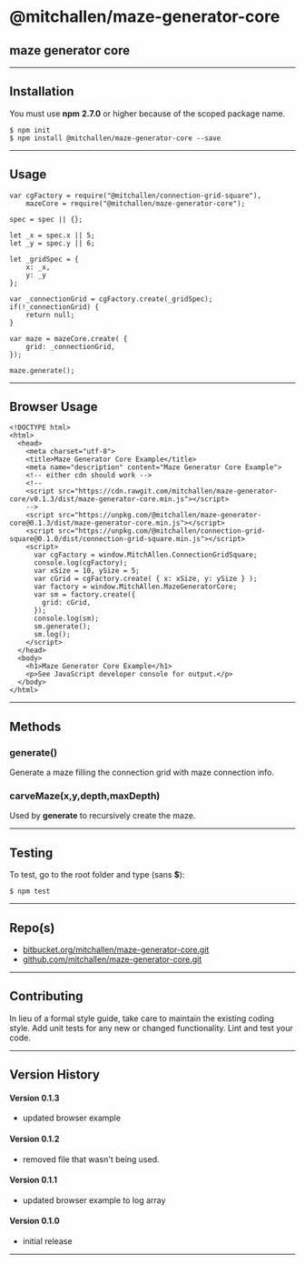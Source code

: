 
@mitchallen/maze-generator-core
==
maze generator core
--
* * *
## Installation

You must use __npm__ __2.7.0__ or higher because of the scoped package name.

    $ npm init
    $ npm install @mitchallen/maze-generator-core --save
  
* * *

## Usage

	var cgFactory = require("@mitchallen/connection-grid-square"),
        mazeCore = require("@mitchallen/maze-generator-core");
    
    spec = spec || {};

    let _x = spec.x || 5;
    let _y = spec.y || 6;

    let _gridSpec = {
        x: _x,
        y: _y
    };

    var _connectionGrid = cgFactory.create(_gridSpec);
    if(!_connectionGrid) {
        return null;
    }

    var maze = mazeCore.create( {
        grid: _connectionGrid,
    });
    
	maze.generate();

* * *

## Browser Usage

    <!DOCTYPE html>
    <html>
      <head>
        <meta charset="utf-8">
        <title>Maze Generator Core Example</title>
        <meta name="description" content="Maze Generator Core Example">
        <!-- either cdn should work -->
        <!--
        <script src="https://cdn.rawgit.com/mitchallen/maze-generator-core/v0.1.3/dist/maze-generator-core.min.js"></script>
        -->
        <script src="https://unpkg.com/@mitchallen/maze-generator-core@0.1.3/dist/maze-generator-core.min.js"></script>
        <script src="https://unpkg.com/@mitchallen/connection-grid-square@0.1.0/dist/connection-grid-square.min.js"></script>
        <script>
          var cgFactory = window.MitchAllen.ConnectionGridSquare;
          console.log(cgFactory);
          var xSize = 10, ySize = 5;
          var cGrid = cgFactory.create( { x: xSize, y: ySize } );
          var factory = window.MitchAllen.MazeGeneratorCore;
          var sm = factory.create({
            grid: cGrid,
          });
          console.log(sm);
          sm.generate();
          sm.log();  
        </script>
      </head>
      <body>
        <h1>Maze Generator Core Example</h1>
        <p>See JavaScript developer console for output.</p>
      </body>
    </html>
	
* * *

## Methods

### generate() 

Generate a maze filling the connection grid with maze connection info.

### carveMaze(x,y,depth,maxDepth)

Used by __generate__ to recursively create the maze.
	
* * *

## Testing

To test, go to the root folder and type (sans __$__):

    $ npm test
   
* * *
 
## Repo(s)

* [bitbucket.org/mitchallen/maze-generator-core.git](https://bitbucket.org/mitchallen/maze-generator-core.git)
* [github.com/mitchallen/maze-generator-core.git](https://github.com/mitchallen/maze-generator-core.git)

* * *

## Contributing

In lieu of a formal style guide, take care to maintain the existing coding style.
Add unit tests for any new or changed functionality. Lint and test your code.

* * *

## Version History

#### Version 0.1.3

* updated browser example

#### Version 0.1.2

* removed file that wasn't being used.

#### Version 0.1.1

* updated browser example to log array

#### Version 0.1.0 

* initial release

* * *
